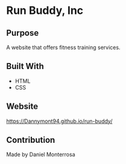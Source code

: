 # Run Buddy, Inc

## Purpose
A website that offers fitness training services. 

## Built With
* HTML
* CSS

## Website
https://Dannymont94.github.io/run-buddy/

## Contribution
Made by Daniel Monterrosa
